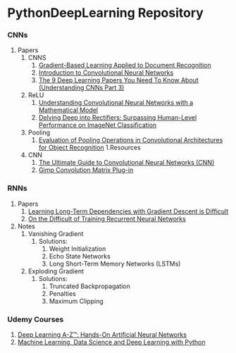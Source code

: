 # PythonDeepLearning Repository

### CNNs 
1. Papers 
	1. CNNS
        1. [Gradient-Based Learning Applied to Document Recognition](http://yann.lecun.com/exdb/publis/pdf/lecun-01a.pdf)
        2. [Introduction to Convolutional Neural Networks](https://www.semanticscholar.org/paper/Introduction-to-Convolutional-Neural-Networks-Wu/450ca19932fcef1ca6d0442cbf52fec38fb9d1e5)
        3. [The 9 Deep Learning Papers You Need To Know About (Understanding CNNs Part 3)](https://adeshpande3.github.io/adeshpande3.github.io/The-9-Deep-Learning-Papers-You-Need-To-Know-About.html)
    2. ReLU
        1. [Understanding Convolutional Neural Networks with a Mathematical Model](https://arxiv.org/pdf/1609.04112.pdf)
        2. [Delving Deep into Rectifiers: Surpassing Human-Level Performance on ImageNet Classification](https://arxiv.org/pdf/1502.01852.pdf)
    3. Pooling
        1. [Evaluation of Pooling Operations in Convolutional Architectures for Object Recognition](http://ais.uni-bonn.de/papers/icann2010_maxpool.pdf)
1.Resources
	1. CNN    
		1. [The Ultimate Guide to Convolutional Neural Networks (CNN)](https://www.superdatascience.com/blogs/the-ultimate-guide-to-convolutional-neural-networks-cnn)
		2. [Gimp Convolution Matrix Plug-in](https://docs.gimp.org/2.6/en/plug-in-convmatrix.html)
     
### RNNs
1. Papers
	1. [Learning Long-Term Dependencies with Gradient Descent is Difficult](http://ai.dinfo.unifi.it/paolo//ps/tnn-94-gradient.pdf)
	2. [On the Difficult of Training Recurrent Neural Networks](http://www.jmlr.org/proceedings/papers/v28/pascanu13.pdf)
2. Notes 
	1. Vanishing Gradient
		1. Solutions:
			1. Weight Initialization
			2. Echo State Networks
			3. Long Short-Term Memory Networks (LSTMs)
	2. Exploding Gradient 
		1. Solutions: 
			1. Truncated Backpropagation
			2. Penalties
			3. Maximum Clipping
    
### Udemy Courses
1. [Deep Learning A-Z™: Hands-On Artificial Neural Networks](https://www.udemy.com/course/deeplearning/)
2. [Machine Learning, Data Science and Deep Learning with Python](https://www.udemy.com/course/data-science-and-machine-learning-with-python-hands-on/)